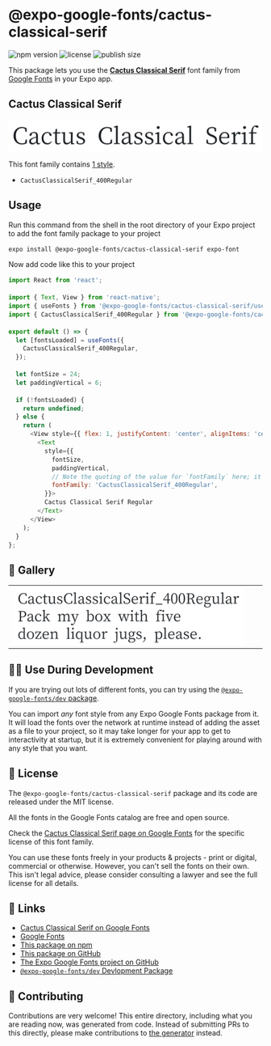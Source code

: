 # @expo-google-fonts/cactus-classical-serif

![npm version](https://flat.badgen.net/npm/v/@expo-google-fonts/cactus-classical-serif)
![license](https://flat.badgen.net/github/license/expo/google-fonts)
![publish size](https://flat.badgen.net/packagephobia/install/@expo-google-fonts/cactus-classical-serif)

This package lets you use the [**Cactus Classical Serif**](https://fonts.google.com/specimen/Cactus+Classical+Serif) font family from [Google Fonts](https://fonts.google.com/) in your Expo app.

## Cactus Classical Serif

![Cactus Classical Serif](./font-family.png)

This font family contains [1 style](#-gallery).

- `CactusClassicalSerif_400Regular`

## Usage

Run this command from the shell in the root directory of your Expo project to add the font family package to your project
```sh
expo install @expo-google-fonts/cactus-classical-serif expo-font
```

Now add code like this to your project
```js
import React from 'react';

import { Text, View } from 'react-native';
import { useFonts } from '@expo-google-fonts/cactus-classical-serif/useFonts';
import { CactusClassicalSerif_400Regular } from '@expo-google-fonts/cactus-classical-serif/400Regular';

export default () => {
  let [fontsLoaded] = useFonts({
    CactusClassicalSerif_400Regular,
  });

  let fontSize = 24;
  let paddingVertical = 6;

  if (!fontsLoaded) {
    return undefined;
  } else {
    return (
      <View style={{ flex: 1, justifyContent: 'center', alignItems: 'center' }}>
        <Text
          style={{
            fontSize,
            paddingVertical,
            // Note the quoting of the value for `fontFamily` here; it expects a string!
            fontFamily: 'CactusClassicalSerif_400Regular',
          }}>
          Cactus Classical Serif Regular
        </Text>
      </View>
    );
  }
};

```

## 🔡 Gallery


||||
|-|-|-|
|![CactusClassicalSerif_400Regular](.//400Regular/CactusClassicalSerif_400Regular.ttf.png)||||


## 👩‍💻 Use During Development

If you are trying out lots of different fonts, you can try using the [`@expo-google-fonts/dev` package](https://github.com/expo/google-fonts/tree/master/font-packages/dev#readme).

You can import *any* font style from any Expo Google Fonts package from it. It will load the fonts
over the network at runtime instead of adding the asset as a file to your project, so it may take longer
for your app to get to interactivity at startup, but it is extremely convenient
for playing around with any style that you want.

## 📖 License

The `@expo-google-fonts/cactus-classical-serif` package and its code are released under the MIT license.

All the fonts in the Google Fonts catalog are free and open source.

Check the [Cactus Classical Serif page on Google Fonts](https://fonts.google.com/specimen/Cactus+Classical+Serif) for the specific license of this font family.

You can use these fonts freely in your products & projects - print or digital, commercial or otherwise. However, you can't sell the fonts on their own. This isn't legal advice, please consider consulting a lawyer and see the full license for all details.

## 🔗 Links

- [Cactus Classical Serif on Google Fonts](https://fonts.google.com/specimen/Cactus+Classical+Serif)
- [Google Fonts](https://fonts.google.com/)
- [This package on npm](https://www.npmjs.com/package/@expo-google-fonts/cactus-classical-serif)
- [This package on GitHub](https://github.com/expo/google-fonts/tree/master/font-packages/cactus-classical-serif)
- [The Expo Google Fonts project on GitHub](https://github.com/expo/google-fonts)
- [`@expo-google-fonts/dev` Devlopment Package](https://github.com/expo/google-fonts/tree/master/font-packages/dev)

## 🤝 Contributing

Contributions are very welcome! This entire directory, including what you are reading now, was generated from code. Instead of submitting PRs to this directly, please make contributions to [the generator](https://github.com/expo/google-fonts/tree/master/packages/generator) instead.

